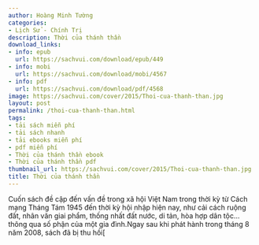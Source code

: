 ```yaml
---
author: Hoàng Minh Tường
categories:
- Lịch Sử - Chính Trị
description: Thời của thánh thần
download_links:
- info: epub
  url: https://sachvui.com/download/epub/449
- info: mobi
  url: https://sachvui.com/download/mobi/4567
- info: pdf
  url: https://sachvui.com/download/pdf/4568
image: https://sachvui.com/cover/2015/Thoi-cua-thanh-than.jpg
layout: post
permalink: /thoi-cua-thanh-than.html
tags:
- tải sách miễn phí
- tải sách nhanh
- tải ebooks miễn phí
- pdf miễn phí
- Thời của thánh thần ebook
- Thời của thánh thần pdf
thumbnail_url: https://sachvui.com/cover/2015/Thoi-cua-thanh-than.jpg
title: Thời của thánh thần
---
```


 <div class="item-desc text-justify"> <p>Cuốn sách đề cập đến vấn đề trong xã hội Việt Nam trong thời kỳ từ Cách mạng Tháng Tám 1945 đến thời kỳ hội nhập hiện nay, như cải cách ruộng đất, nhân văn giai phẩm, thống nhất đất nước, di tản, hòa hợp dân tộc... thông qua số phận của một gia đình.Ngay sau khi phát hành trong tháng 8 năm 2008, sách đã bị thu hồi[</p> </div>